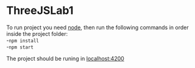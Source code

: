 # ThreeJSLab1

To run project you need [node](https://nodejs.org/en/), then run the following commands in order inside the project folder:  
-`npm install`  
-`npm start`  

The project should be runing in [localhost:4200](http://localhost:4200)
